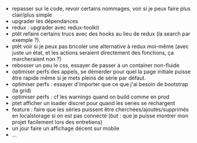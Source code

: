 - repasser sur le code, revoir certains nommages, voir si je peux faire plus clair/plus simple
- upgrader les dépendances
- redux : upgrader avec redux-toolkit
- ptêt refaire certains trucs avec des hooks au lieu de redux (la search par exemple ?).
- ptêt voir si je peux pas bricoler une alternative à redux moi-même (avec juste un état, et les actions seraient directement des fonctions, ça marcheraient non ?)
- rebosser un peu le css, essayer de passer à un container non-fluide
- optimiser perfs des appels, se démerder pour quel la page initiale puisse être rapide même si je mets pleins de série par défaut.
- optimiser perfs : essayer d'importer que ce que j'ai besoin de bootstrap (la grid)
- optimiser perfs : cf les warnings quand on build comme en prod
- ptet afficher un loader discret pour quand les series se rechargent
- feature : faire que les séries puissent être cherchées/ajoutés/supprimés en localstorage si on est pas connecté (but : que je puisse montrer mon projet facilement lors des entretiens)
- un jour faire un affichage décent sur mobile
- ...
